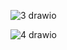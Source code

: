 
![3 drawio](https://user-images.githubusercontent.com/49784193/142763290-ca8c37bd-bc67-413e-9540-b110ff596253.jpg)







![4 drawio](https://user-images.githubusercontent.com/49784193/142860355-f1d744ef-68ee-4937-96ab-f31cd581152e.png)
